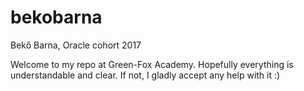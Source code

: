 # bekobarna
Bekő Barna,  Oracle cohort 2017

Welcome to my repo at Green-Fox Academy. 
Hopefully everything is understandable and clear. If not, I  gladly accept any help with it :)
